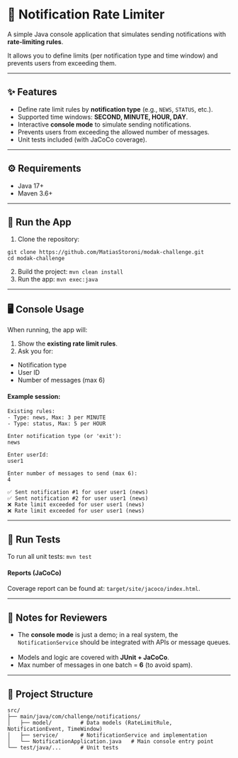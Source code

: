# 📩 Notification Rate Limiter

A simple Java console application that simulates sending notifications with **rate-limiting rules**.  

It allows you to define limits (per notification type and time window) and prevents users from exceeding them.

---
## ✨ Features
- Define rate limit rules by **notification type** (e.g., `NEWS`, `STATUS`, etc.).  
- Supported time windows: **SECOND, MINUTE, HOUR, DAY**.  
- Interactive **console mode** to simulate sending notifications.  
- Prevents users from exceeding the allowed number of messages.  
- Unit tests included (with JaCoCo coverage).

---
## ⚙️ Requirements
- Java 17+  
- Maven 3.6+  
---
## 🚀 Run the App
1. Clone the repository:
```
git clone https://github.com/MatiasStoroni/modak-challenge.git
cd modak-challenge
```
2. Build the project:
`mvn clean install`  
3. Run the app:
`mvn exec:java`  
---
## 🖥️ Console Usage
When running, the app will:  
1. Show the **existing rate limit rules**.  
2. Ask you for:
- Notification type
- User ID
- Number of messages (max 6)  
#### Example session:  
```
Existing rules:
- Type: news, Max: 3 per MINUTE
- Type: status, Max: 5 per HOUR

Enter notification type (or 'exit'):
news 

Enter userId:
user1  

Enter number of messages to send (max 6):
4 

✅ Sent notification #1 for user user1 (news)
✅ Sent notification #2 for user user1 (news)
❌ Rate limit exceeded for user user1 (news)
❌ Rate limit exceeded for user user1 (news)
```
---
## 🧪 Run Tests
To run all unit tests:
`mvn test`
#### Reports (JaCoCo)
Coverage report can be found at:
`target/site/jacoco/index.html`.  

---
## 📝 Notes for Reviewers

- The **console mode** is just a demo; in a real system, the `NotificationService` should be integrated with APIs or message queues.  
- Models and logic are covered with **JUnit + JaCoCo**.
- Max number of messages in one batch = **6** (to avoid spam).  
---
## 📂 Project Structure
```
src/
├── main/java/com/challenge/notifications/
│   ├── model/         # Data models (RateLimitRule, NotificationEvent, TimeWindow)
│   ├── service/       # NotificationService and implementation
│   └── NotificationApplication.java   # Main console entry point
└── test/java/...      # Unit tests
```
